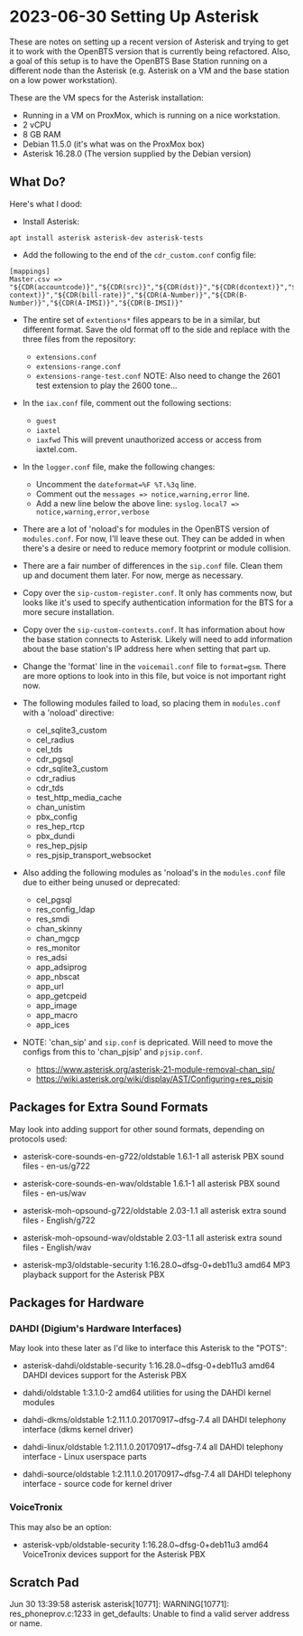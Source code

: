 2023-06-30 Setting Up Asterisk
==============================

These are notes on setting up a recent version of Asterisk and trying to get it
to work with the OpenBTS version that is currently being refactored.  Also, a
goal of this setup is to have the OpenBTS Base Station running on a different
node than the Asterisk (e.g. Asterisk on a VM and the base station on a low
power workstation).

These are the VM specs for the Asterisk installation:
 * Running in a VM on ProxMox, which is running on a nice workstation.
 * 2 vCPU
 * 8 GB RAM
 * Debian 11.5.0 (it's what was on the ProxMox box)
 * Asterisk 16.28.0 (The version supplied by the Debian version)

What Do?
--------

Here's what I dood:

 * Install Asterisk:

```shell
apt install asterisk asterisk-dev asterisk-tests
```

 * Add the following to the end of the `cdr_custom.conf` config file:

```
[mappings]
Master.csv => "${CDR(accountcode)}","${CDR(src)}","${CDR(dst)}","${CDR(dcontext)}","${CDR(clid)}","${CDR(channel)}","${CDR(dstchannel)}","","","${CDR(start)}","${CDR(answer)}","${CDR(end)}","${CDR(duration)}","${CDR(billsec)}","${CDR(disposition)}","${CDR(amaflags)}","${CDR(uniqueid)}","${CDR(userfield)}","${CDR(hangupdirection)}","${CDR(bill-context)}","${CDR(bill-rate)}","${CDR(A-Number)}","${CDR(B-Number)}","${CDR(A-IMSI)}","${CDR(B-IMSI)}"
```

 * The entire set of `extentions*` files appears to be in a similar, but
   different format.  Save the old format off to the side and replace with the
   three files from the repository:
   * `extensions.conf`
   * `extensions-range.conf`
   * `extensions-range-test.conf`
   NOTE: Also need to change the 2601 test extension to play the 2600 tone...

 * In the `iax.conf` file, comment out the following sections:
   * `guest`
   * `iaxtel`
   * `iaxfwd`
   This will prevent unauthorized access or access from iaxtel.com.

 * In the `logger.conf` file, make the following changes:
   * Uncomment the `dateformat=%F %T.%3q` line.
   * Comment out the `messages => notice,warning,error` line.
   * Add a new line below the above line: `syslog.local7 => notice,warning,error,verbose`

 * There are a lot of 'noload's for modules in the OpenBTS version of
   `modules.conf`.  For now, I'll leave these out.  They can be added in when
   there's a desire or need to reduce memory footprint or module collision.

 * There are a fair number of differences in the `sip.conf` file.  Clean them up
   and document them later.  For now, merge as necessary.

 * Copy over the `sip-custom-register.conf`.  It only has comments now, but
   looks like it's used to specify authentication information for the BTS for a
   more secure installation.

 * Copy over the `sip-custom-contexts.conf`.  It has information about how the
   base station connects to Asterisk.  Likely will need to add information about
   the base station's IP address here when setting that part up.

 * Change the 'format' line in the `voicemail.conf` file to `format=gsm`.  There
   are more options to look into in this file, but voice is not important right
   now.

 * The following modules failed to load, so placing them in `modules.conf` with
   a 'noload' directive:
   * cel_sqlite3_custom
   * cel_radius
   * cel_tds
   * cdr_pgsql
   * cdr_sqlite3_custom
   * cdr_radius
   * cdr_tds
   * test_http_media_cache
   * chan_unistim
   * pbx_config
   * res_hep_rtcp
   * pbx_dundi
   * res_hep_pjsip
   * res_pjsip_transport_websocket

 * Also adding the following modules as 'noload's in the `modules.conf` file due
   to either being unused or deprecated:
   * cel_pgsql
   * res_config_ldap
   * res_smdi
   * chan_skinny
   * chan_mgcp
   * res_monitor
   * res_adsi
   * app_adsiprog
   * app_nbscat
   * app_url
   * app_getcpeid
   * app_image
   * app_macro
   * app_ices

 * NOTE: 'chan_sip' and `sip.conf` is depricated.  Will need to move the configs
         from this to 'chan_pjsip' and `pjsip.conf`.
   * https://www.asterisk.org/asterisk-21-module-removal-chan_sip/
   * https://wiki.asterisk.org/wiki/display/AST/Configuring+res_pjsip

Packages for Extra Sound Formats
--------------------------------

May look into adding support for other sound formats, depending on protocols
used:

 * asterisk-core-sounds-en-g722/oldstable 1.6.1-1 all
   asterisk PBX sound files - en-us/g722

 * asterisk-core-sounds-en-wav/oldstable 1.6.1-1 all
   asterisk PBX sound files - en-us/wav

 * asterisk-moh-opsound-g722/oldstable 2.03-1.1 all
   asterisk extra sound files - English/g722

 * asterisk-moh-opsound-wav/oldstable 2.03-1.1 all
   asterisk extra sound files - English/wav

 * asterisk-mp3/oldstable-security 1:16.28.0~dfsg-0+deb11u3 amd64
   MP3 playback support for the Asterisk PBX

Packages for Hardware
---------------------

### DAHDI (Digium's Hardware Interfaces)

May look into these later as I'd like to interface this Asterisk to the "POTS":

 * asterisk-dahdi/oldstable-security 1:16.28.0~dfsg-0+deb11u3 amd64
   DAHDI devices support for the Asterisk PBX

 * dahdi/oldstable 1:3.1.0-2 amd64
   utilities for using the DAHDI kernel modules

 * dahdi-dkms/oldstable 1:2.11.1.0.20170917~dfsg-7.4 all
   DAHDI telephony interface (dkms kernel driver)

 * dahdi-linux/oldstable 1:2.11.1.0.20170917~dfsg-7.4 all
   DAHDI telephony interface - Linux userspace parts

 * dahdi-source/oldstable 1:2.11.1.0.20170917~dfsg-7.4 all
   DAHDI telephony interface - source code for kernel driver

### VoiceTronix

This may also be an option:

 * asterisk-vpb/oldstable-security 1:16.28.0~dfsg-0+deb11u3 amd64
   VoiceTronix devices support for the Asterisk PBX

Scratch Pad
-----------


Jun 30 13:39:58 asterisk asterisk[10771]: WARNING[10771]: res_phoneprov.c:1233 in get_defaults: Unable to find a valid server address or name.






